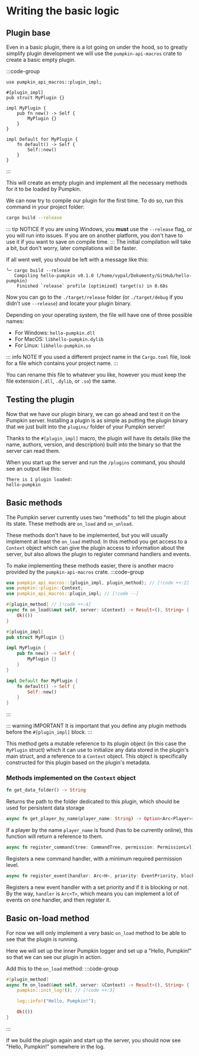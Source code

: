 # Writing the basic logic

## Plugin base

Even in a basic plugin, there is a lot going on under the hood, so to greatly simplify plugin development we will use the `pumpkin-api-macros` crate to create a basic empty plugin.

:::code-group

```rs:line-numbers [lib.rs]
use pumpkin_api_macros::plugin_impl;

#[plugin_impl]
pub struct MyPlugin {}

impl MyPlugin {
    pub fn new() -> Self {
        MyPlugin {}
    }
}

impl Default for MyPlugin {
    fn default() -> Self {
        Self::new()
    }
}
```

:::

This will create an empty plugin and implement all the necessary methods for it to be loaded by Pumpkin.

We can now try to compile our plugin for the first time. To do so, run this command in your project folder:

```bash
cargo build --release
```

::: tip NOTICE
If you are using Windows, you **must** use the `--release` flag, or you will run into issues. If you are on another platform, you don't have to use it if you want to save on compile time.
:::
The initial compilation will take a bit, but don't worry, later compilations will be faster.

If all went well, you should be left with a message like this:

```log
╰─ cargo build --release
   Compiling hello-pumpkin v0.1.0 (/home/vypal/Dokumenty/GitHub/hello-pumpkin)
    Finished `release` profile [optimized] target(s) in 0.68s
```

Now you can go to the `./target/release` folder (or `./target/debug` if you didn't use `--release`) and locate your plugin binary.

Depending on your operating system, the file will have one of three possible names:

- For Windows: `hello-pumpkin.dll`
- For MacOS: `libhello-pumpkin.dylib`
- For Linux: `libhello-pumpkin.so`

::: info NOTE
If you used a different project name in the `Cargo.toml` file, look for a file which contains your project name.
:::

You can rename this file to whatever you like, however you must keep the file extension (`.dll`, `.dylib`, or `.so`) the same.

## Testing the plugin

Now that we have our plugin binary, we can go ahead and test it on the Pumpkin server. Installing a plugin is as simple as putting the plugin binary that we just built into the `plugins/` folder of your Pumpkin server!

Thanks to the `#[plugin_impl]` macro, the plugin will have its details (like the name, authors, version, and description) built into the binary so that the server can read them.

When you start up the server and run the `/plugins` command, you should see an output like this:

```text
There is 1 plugin loaded:
hello-pumpkin
```

## Basic methods

The Pumpkin server currently uses two "methods" to tell the plugin about its state. These methods are `on_load` and `on_unload`.

These methods don't have to be implemented, but you will usually implement at least the `on_load` method. In this method you get access to a `Context` object which can give the plugin access to information about the server, but also allows the plugin to register command handlers and events.

To make implementing these methods easier, there is another macro provided by the `pumpkin-api-macros` crate.
:::code-group

```rs [lib.rs]
use pumpkin_api_macros::{plugin_impl, plugin_method}; // [!code ++:2]
use pumpkin::plugin::Context;
use pumpkin_api_macros::plugin_impl; // [!code --]

#[plugin_method] // [!code ++:4]
async fn on_load(&mut self, server: &Context) -> Result<(), String> {
    Ok(())
}

#[plugin_impl]
pub struct MyPlugin {}

impl MyPlugin {
    pub fn new() -> Self {
        MyPlugin {}
    }
}

impl Default for MyPlugin {
    fn default() -> Self {
        Self::new()
    }
}
```

:::

::: warning IMPORTANT
It is important that you define any plugin methods before the `#[plugin_impl]` block.
:::

This method gets a mutable reference to its plugin object (in this case the `MyPlugin` struct) which it can use to initialize any data stored in the plugin's main struct, and a reference to a `Context` object. This object is specifically constructed for this plugin based on the plugin's metadata.

### Methods implemented on the `Context` object

```rs
fn get_data_folder() -> String
```

Returns the path to the folder dedicated to this plugin, which should be used for persistent data storage

```rs
async fn get_player_by_name(player_name: String) -> Option<Arc<Player>>
```

If a player by the name `player_name` is found (has to be currently online), this function will return a reference to them.

```rs
async fn register_command(tree: CommandTree, permission: PermissionLvl)
```

Registers a new command handler, with a minimum required permission level.

```rs
async fn register_event(handler: Arc<H>, priority: EventPriority, blocking: bool)
```

Registers a new event handler with a set priority and if it is blocking or not.
By the way, `handler` is `Arc<T>`, which means you can implement a lot of events on one handler, and then register it.

## Basic on-load method

For now we will only implement a very basic `on_load` method to be able to see that the plugin is running.

Here we will set up the inner Pumpkin logger and set up a "Hello, Pumpkin!" so that we can see our plugin in action.

Add this to the `on_load` method:
:::code-group

```rs [lib.rs]
#[plugin_method]
async fn on_load(&mut self, server: &Context) -> Result<(), String> {
    pumpkin::init_log!(); // [!code ++:3]

    log::info!("Hello, Pumpkin!");

    Ok(())
}
```

:::

If we build the plugin again and start up the server, you should now see "Hello, Pumpkin!" somewhere in the log.
